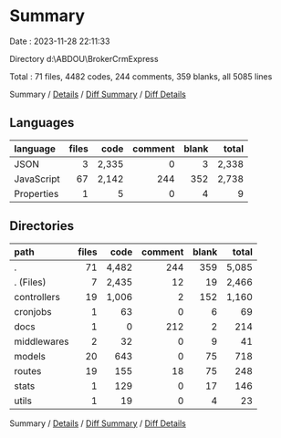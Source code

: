 # Summary

Date : 2023-11-28 22:11:33

Directory d:\\ABDOU\\BrokerCrmExpress

Total : 71 files,  4482 codes, 244 comments, 359 blanks, all 5085 lines

Summary / [Details](details.md) / [Diff Summary](diff.md) / [Diff Details](diff-details.md)

## Languages
| language | files | code | comment | blank | total |
| :--- | ---: | ---: | ---: | ---: | ---: |
| JSON | 3 | 2,335 | 0 | 3 | 2,338 |
| JavaScript | 67 | 2,142 | 244 | 352 | 2,738 |
| Properties | 1 | 5 | 0 | 4 | 9 |

## Directories
| path | files | code | comment | blank | total |
| :--- | ---: | ---: | ---: | ---: | ---: |
| . | 71 | 4,482 | 244 | 359 | 5,085 |
| . (Files) | 7 | 2,435 | 12 | 19 | 2,466 |
| controllers | 19 | 1,006 | 2 | 152 | 1,160 |
| cronjobs | 1 | 63 | 0 | 6 | 69 |
| docs | 1 | 0 | 212 | 2 | 214 |
| middlewares | 2 | 32 | 0 | 9 | 41 |
| models | 20 | 643 | 0 | 75 | 718 |
| routes | 19 | 155 | 18 | 75 | 248 |
| stats | 1 | 129 | 0 | 17 | 146 |
| utils | 1 | 19 | 0 | 4 | 23 |

Summary / [Details](details.md) / [Diff Summary](diff.md) / [Diff Details](diff-details.md)